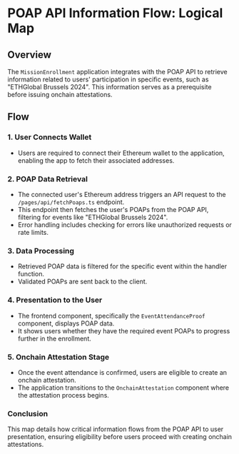 # POAP API Information Flow: Logical Map

## Overview

The `MissionEnrollment` application integrates with the POAP API to retrieve information related to users' participation in specific events, such as "ETHGlobal Brussels 2024". This information serves as a prerequisite before issuing onchain attestations.

## Flow

### 1. User Connects Wallet

- Users are required to connect their Ethereum wallet to the application, enabling the app to fetch their associated addresses.

### 2. POAP Data Retrieval

- The connected user's Ethereum address triggers an API request to the `/pages/api/fetchPoaps.ts` endpoint.
- This endpoint then fetches the user's POAPs from the POAP API, filtering for events like "ETHGlobal Brussels 2024".
- Error handling includes checking for errors like unauthorized requests or rate limits.

### 3. Data Processing

- Retrieved POAP data is filtered for the specific event within the handler function.
- Validated POAPs are sent back to the client.

### 4. Presentation to the User

- The frontend component, specifically the `EventAttendanceProof` component, displays POAP data.
- It shows users whether they have the required event POAPs to progress further in the enrollment.

### 5. Onchain Attestation Stage

- Once the event attendance is confirmed, users are eligible to create an onchain attestation.
- The application transitions to the `OnchainAttestation` component where the attestation process begins.

### Conclusion

This map details how critical information flows from the POAP API to user presentation, ensuring eligibility before users proceed with creating onchain attestations.
